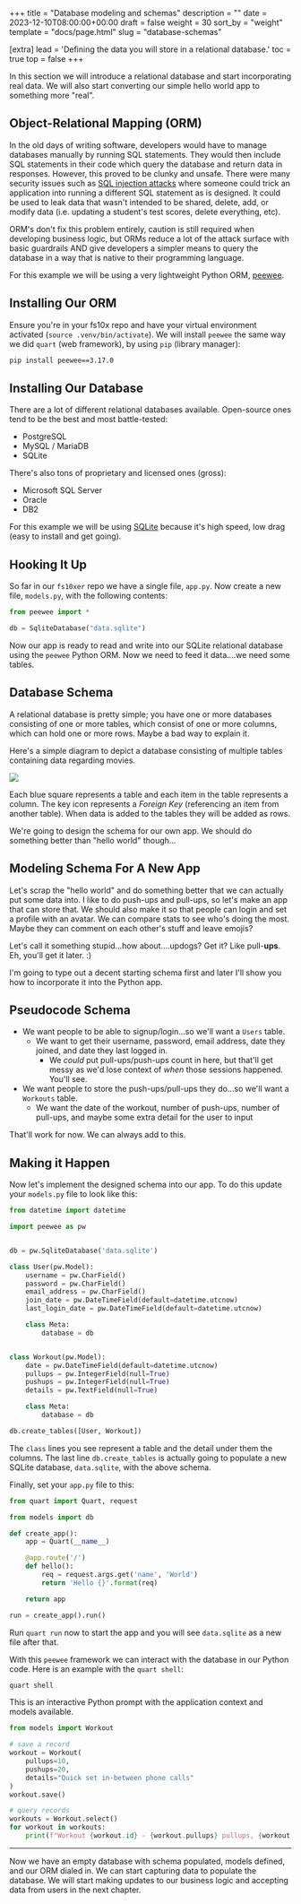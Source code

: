 +++
title = "Database modeling and schemas"
description = ""
date = 2023-12-10T08:00:00+00:00
draft = false
weight = 30
sort_by = "weight"
template = "docs/page.html"
slug = "database-schemas"

[extra]
lead = 'Defining the data you will store in a relational database.'
toc = true
top = false
+++

In this section we will introduce a relational database and start incorporating real data. We will also start converting our simple hello world app to something more "real".

## Object-Relational Mapping (ORM)

In the old days of writing software, developers would have to manage databases manually by running SQL statements. They would then include SQL statements in their code which query the database and return data in responses. However, this proved to be clunky and unsafe. There were many security issues such as [SQL injection attacks](https://owasp.org/www-community/attacks/SQL_Injection) where someone could trick an application into running a different SQL statement as is designed. It could be used to leak data that wasn't intended to be shared, delete, add, or modify data (i.e. updating a student's test scores, delete everything, etc).

ORM's don't fix this problem entirely, caution is still required when developing business logic, but ORMs reduce a lot of the attack surface with basic guardrails AND give developers a simpler means to query the database in a way that is native to their programming language.

For this example we will be using a very lightweight Python ORM, [peewee](https://docs.peewee-orm.com/en/latest/index.html).

## Installing Our ORM

Ensure you're in your fs10x repo and have your virtual environment activated (`source .venv/bin/activate`). We will install `peewee` the same way we did `quart` (web framework), by using `pip` (library manager):

```bash
pip install peewee==3.17.0
```

## Installing Our Database

There are a lot of different relational databases available. Open-source ones tend to be the best and most battle-tested:
* PostgreSQL
* MySQL / MariaDB
* SQLite


There's also tons of proprietary and licensed ones (gross):
* Microsoft SQL Server
* Oracle
* DB2

For this example we will be using [SQLite](https://www.sqlite.org/index.html) because it's high speed, low drag (easy to install and get going).

## Hooking It Up

So far in our `fs10xer` repo we have a single file, `app.py`. Now create a new file, `models.py`, with the following contents:

```python
from peewee import *

db = SqliteDatabase("data.sqlite")
```

Now our app is ready to read and write into our SQLite relational database using the `peewee` Python ORM. Now we need to feed it data....we need some tables.

## Database Schema

A relational database is pretty simple; you have one or more databases consisting of one or more tables, which consist of one or more columns, which can hold one or more rows. Maybe a bad way to explain it.

Here's a simple diagram to depict a database consisting of multiple tables containing data regarding movies. 

![](/schema_example.png)

Each blue square represents a table and each item in the table represents a column. The key icon represents a *Foreign Key* (referencing an item from another table). When data is added to the tables they will be added as rows.

We're going to design the schema for our own app. We should do something better than "hello world" though...

## Modeling Schema For A New App

Let's scrap the "hello world" and do something better that we can actually put some data into. I like to do push-ups and pull-ups, so let's make an app that can store that. We should also make it so that people can login and set a profile with an avatar. We can compare stats to see who's doing the most. Maybe they can comment on each other's stuff and leave emojis?

Let's call it something stupid...how about....updogs? Get it? Like pull-**ups**. Eh, you'll get it later. :)

I'm going to type out a decent starting schema first and later I'll show you how to incorporate it into the Python app.

## Pseudocode Schema

* We want people to be able to signup/login...so we'll want a `Users` table.
  * We want to get their username, password, email address, date they joined, and date they last logged in.
    * We *could* put pull-ups/push-ups count in here, but that'll get messy as we'd lose context of *when* those sessions happened. You'll see.
* We want people to store the push-ups/pull-ups they do...so we'll want a `Workouts` table.
  * We want the date of the workout, number of push-ups, number of pull-ups, and maybe some extra detail for the user to input

That'll work for now. We can always add to this.

## Making it Happen

Now let's implement the designed schema into our app. To do this update your `models.py` file to look like this:

```python
from datetime import datetime

import peewee as pw


db = pw.SqliteDatabase('data.sqlite')

class User(pw.Model):
    username = pw.CharField()
    password = pw.CharField()
    email_address = pw.CharField()
    join_date = pw.DateTimeField(default=datetime.utcnow)
    last_login_date = pw.DateTimeField(default=datetime.utcnow)

    class Meta:
        database = db


class Workout(pw.Model):
    date = pw.DateTimeField(default=datetime.utcnow)
    pullups = pw.IntegerField(null=True)
    pushups = pw.IntegerField(null=True)
    details = pw.TextField(null=True)

    class Meta:
        database = db

db.create_tables([User, Workout])
```

The `class` lines you see represent a table and the detail under them the columns. The last line `db.create_tables` is actually going to populate a new SQLite database, `data.sqlite`, with the above schema.

Finally, set your `app.py` file to this:

```python
from quart import Quart, request

from models import db

def create_app():
    app = Quart(__name__)

    @app.route('/')
    def hello():
        req = request.args.get('name', 'World')
        return 'Hello {}'.format(req)

    return app

run = create_app().run()
```

Run `quart run` now to start the app and you will see `data.sqlite` as a new file after that.

With this `peewee` framework we can interact with the database in our Python code. Here is an example with the `quart shell`:

```bash
quart shell
```

This is an interactive Python prompt with the application context and models available.

```python
from models import Workout

# save a record
workout = Workout(
    pullups=10,
    pushups=20,
    details="Quick set in-between phone calls"
)
workout.save()

# query records
workouts = Workout.select()
for workout in workouts:
    print(f"Workout {workout.id} - {workout.pullups} pullups, {workout.pushups}, {workout.details}")
```

---

Now we have an empty database with schema populated, models defined, and our ORM dialed in. We can start capturing data to populate the database. We will start making updates to our business logic and accepting data from users in the next chapter.